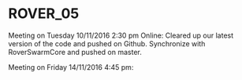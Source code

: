 # ROVER_05

  Meeting on Tuesday 10/11/2016 2:30 pm Online:
    Cleared up our latest version of the code and pushed on Github.
    Synchronize with RoverSwarmCore and pushed on master.
  
  Meeting on Friday 14/11/2016 4:45 pm:        
